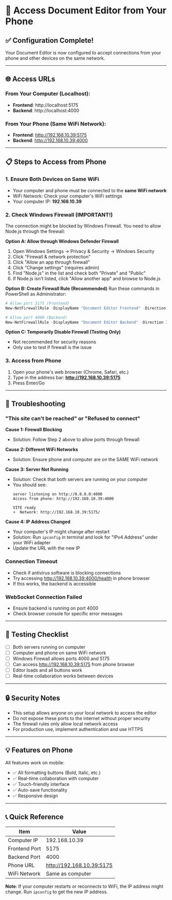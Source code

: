 # 📱 Access Document Editor from Your Phone

## ✅ Configuration Complete!

Your Document Editor is now configured to accept connections from your phone and other devices on the same network.

---

## 🌐 Access URLs

### From Your Computer (Localhost):
- **Frontend**: http://localhost:5175
- **Backend**: http://localhost:4000

### From Your Phone (Same WiFi Network):
- **Frontend**: http://192.168.10.39:5175
- **Backend**: http://192.168.10.39:4000

---

## 📋 Steps to Access from Phone

### 1. Ensure Both Devices on Same WiFi
- Your computer and phone must be connected to the **same WiFi network**
- WiFi Network: Check your computer's WiFi settings
- Your computer IP: **192.168.10.39**

### 2. Check Windows Firewall (IMPORTANT!)

The connection might be blocked by Windows Firewall. You need to allow Node.js through the firewall:

**Option A: Allow through Windows Defender Firewall**
1. Open Windows Settings → Privacy & Security → Windows Security
2. Click "Firewall & network protection"
3. Click "Allow an app through firewall"
4. Click "Change settings" (requires admin)
5. Find "Node.js" in the list and check both "Private" and "Public"
6. If Node.js isn't listed, click "Allow another app" and browse to Node.js

**Option B: Create Firewall Rule (Recommended)**
Run these commands in PowerShell as Administrator:

```powershell
# Allow port 5175 (Frontend)
New-NetFirewallRule -DisplayName "Document Editor Frontend" -Direction Inbound -LocalPort 5175 -Protocol TCP -Action Allow

# Allow port 4000 (Backend)
New-NetFirewallRule -DisplayName "Document Editor Backend" -Direction Inbound -LocalPort 4000 -Protocol TCP -Action Allow
```

**Option C: Temporarily Disable Firewall (Testing Only)**
- Not recommended for security reasons
- Only use to test if firewall is the issue

### 3. Access from Phone

1. Open your phone's web browser (Chrome, Safari, etc.)
2. Type in the address bar: **http://192.168.10.39:5175**
3. Press Enter/Go

---

## 🔧 Troubleshooting

### "This site can't be reached" or "Refused to connect"

**Cause 1: Firewall Blocking**
- Solution: Follow Step 2 above to allow ports through firewall

**Cause 2: Different WiFi Networks**
- Solution: Ensure phone and computer are on the SAME WiFi network

**Cause 3: Server Not Running**
- Solution: Check that both servers are running on your computer
- You should see:
  ```
  server listening on http://0.0.0.0:4000
  Access from phone: http://192.168.10.39:4000
  
  VITE ready
  ➜  Network: http://192.168.10.39:5175/
  ```

**Cause 4: IP Address Changed**
- Your computer's IP might change after restart
- Solution: Run `ipconfig` in terminal and look for "IPv4 Address" under your WiFi adapter
- Update the URL with the new IP

### Connection Timeout
- Check if antivirus software is blocking connections
- Try accessing http://192.168.10.39:4000/health in phone browser
- If this works, the backend is accessible

### WebSocket Connection Failed
- Ensure backend is running on port 4000
- Check browser console for specific error messages

---

## 🎯 Testing Checklist

- [ ] Both servers running on computer
- [ ] Computer and phone on same WiFi network
- [ ] Windows Firewall allows ports 4000 and 5175
- [ ] Can access http://192.168.10.39:5175 from phone browser
- [ ] Editor loads and all buttons work
- [ ] Real-time collaboration works between devices

---

## 🔒 Security Notes

- This setup allows anyone on your local network to access the editor
- Do not expose these ports to the internet without proper security
- The firewall rules only allow local network access
- For production use, implement authentication and use HTTPS

---

## 💡 Features on Phone

All features work on mobile:
- ✅ All formatting buttons (Bold, Italic, etc.)
- ✅ Real-time collaboration with computer
- ✅ Touch-friendly interface
- ✅ Auto-save functionality
- ✅ Responsive design

---

## 📞 Quick Reference

| Item | Value |
|------|-------|
| Computer IP | 192.168.10.39 |
| Frontend Port | 5175 |
| Backend Port | 4000 |
| Phone URL | http://192.168.10.39:5175 |
| WiFi Network | Same as computer |

**Note**: If your computer restarts or reconnects to WiFi, the IP address might change. Run `ipconfig` to get the new IP address.
